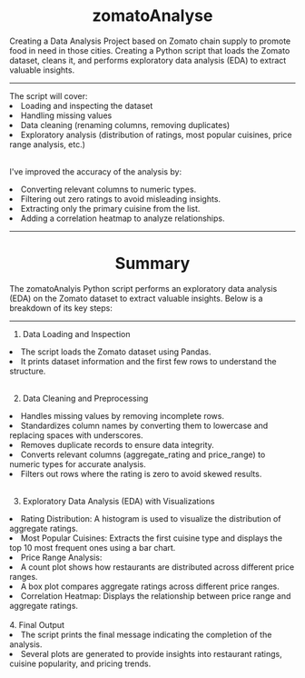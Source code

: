 <h1 align="center">zomatoAnalyse</h1>


Creating a Data Analysis Project based on Zomato chain supply to promote food in need in those cities.
Creating a Python script that loads the Zomato dataset, cleans it, and performs exploratory data analysis (EDA) to extract valuable insights. 
<hr>
The script will cover:


<li>Loading and inspecting the dataset</li>
<li>Handling missing values</li>
<li>Data cleaning (renaming columns, removing duplicates)</li>
<li>Exploratory analysis (distribution of ratings, most popular cuisines, price range analysis, etc.)</li>
<br>



I've improved the accuracy of the analysis by:

<li>Converting relevant columns to numeric types.</li>
<li>Filtering out zero ratings to avoid misleading insights.</li>
<li>Extracting only the primary cuisine from the list.</li>
<li>Adding a correlation heatmap to analyze relationships.</li>

<hr>


<h1 align="center">Summary</h1>


The zomatoAnalyis Python script performs an exploratory data analysis (EDA) on the Zomato dataset to extract valuable insights. Below is a breakdown of its key steps:
<hr>


1. Data Loading and Inspection

<li>The script loads the Zomato dataset using Pandas.</li>
<li>It prints dataset information and the first few rows to understand the structure.</li>

<br>

2. Data Cleaning and Preprocessing
<li>Handles missing values by removing incomplete rows.</li>
<li>Standardizes column names by converting them to lowercase and replacing spaces with underscores.</li>
<li>Removes duplicate records to ensure data integrity.</li>
<li>Converts relevant columns (aggregate_rating and price_range) to numeric types for accurate analysis.</li>
<li>Filters out rows where the rating is zero to avoid skewed results.</li>

<br>

3. Exploratory Data Analysis (EDA) with Visualizations

<li>Rating Distribution: A histogram is used to visualize the distribution of aggregate ratings.</li>
<li>Most Popular Cuisines: Extracts the first cuisine type and displays the top 10 most frequent ones using a bar chart.</li>
<li>Price Range Analysis:</li>
<li>A count plot shows how restaurants are distributed across different price ranges.</li>
<li>A box plot compares aggregate ratings across different price ranges.</li>
<li>Correlation Heatmap: Displays the relationship between price range and aggregate ratings.</li>

<br>
4. Final Output

<li>The script prints the final message indicating the completion of the analysis.</li>
<li>Several plots are generated to provide insights into restaurant ratings, cuisine popularity, and pricing trends.</li>

